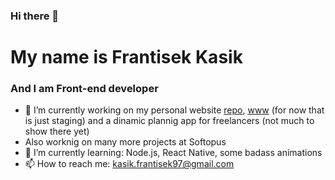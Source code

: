 ### Hi there 👋
# My name is Frantisek Kasik
### And I am Front-end developer


- 🔭 I’m currently working on my personal website [repo](https://github.com/kasikfrantisek/personal-page), [www](https://frantisek-kasik-staging.vercel.app/) (for now that is just staging) and a dinamic plannig app for freelancers (not much to show there yet)
- Also worknig on many more projects at Softopus
- 🌱 I’m currently learning: Node.js, React Native, some badass animations
- 📫 How to reach me: <a href="mailto:0xabdulkhalid@gmail.com" target="_blank">kasik.frantisek97@gmail.com</a>
